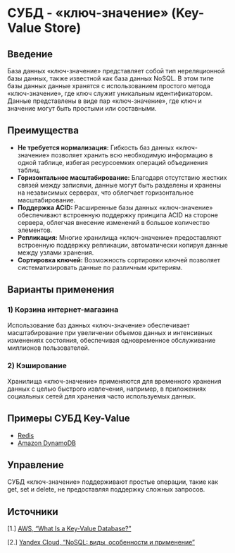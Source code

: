 # СУБД - «ключ-значение» (Key-Value Store)

## Введение
База данных «ключ-значение» представляет собой тип нереляционной базы данных, также известной как база данных NoSQL. В этом типе базы данных данные хранятся с использованием простого метода «ключ-значение», где ключ служит уникальным идентификатором. Данные представлены в виде пар «ключ-значение», где ключ и значение могут быть простыми или составными.

## Преимущества
- **Не требуется нормализация:** Гибкость баз данных «ключ-значение» позволяет хранить всю необходимую информацию в одной таблице, избегая ресурсоемких операций объединения таблиц.
- **Горизонтальное масштабирование:** Благодаря отсутствию жестких связей между записями, данные могут быть разделены и хранены на независимых серверах, что облегчает горизонтальное масштабирование.
- **Поддержка ACID:** Расширенные базы данных «ключ-значение» обеспечивают встроенную поддержку принципа ACID на стороне сервера, облегчая внесение изменений в большое количество элементов.
- **Репликация:** Многие хранилища «ключ-значение» предоставляют встроенную поддержку репликации, автоматически копируя данные между узлами хранения.
- **Сортировка ключей:** Возможность сортировки ключей позволяет систематизировать данные по различным критериям.

## Варианты применения
### 1) Корзина интернет-магазина
Использование баз данных «ключ-значение» обеспечивает масштабирование при увеличении объемов данных и интенсивных изменениях состояния, обеспечивая одновременное обслуживание миллионов пользователей.

### 2) Кэширование
Хранилища «ключ-значение» применяются для временного хранения данных с целью быстрого извлечения, например, в приложениях социальных сетей для хранения часто используемых данных.

## Примеры СУБД Key-Value
- [Redis](https://redis.io/)
- [Amazon DynamoDB](https://aws.amazon.com/dynamodb/)

## Управление
СУБД «ключ-значение» поддерживают простые операции, такие как get, set и delete, не предоставляя поддержку сложных запросов.

## Источники
[1.] [AWS, “What Is a Key-Value Database?”](https://aws.amazon.com/nosql/key-value/)

[2.] [Yandex Cloud, “NoSQL: виды, особенности и применение”](https://cloud.yandex.ru/ru/blog/posts/2022/10/nosql)

